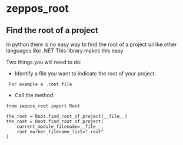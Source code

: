 # zeppos_root

## Find the root of a project
In python there is no easy way to find the root of a project unlike other languages like .NET
This library makes this easy.

Two things you will need to do:
- Identify a file you want to indicate the root of your project.

``` For example a .root file```

- Call the method

```
from zeppos_root import Root

the_root = Root.find_root_of_project(__file__)
the_root = Root.find_root_of_project(
    current_module_filename=__file__,
    root_marker_filename_list=".root"
)
```